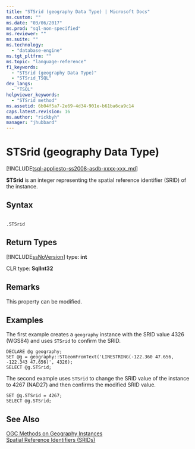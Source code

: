 ```yaml
---
title: "STSrid (geography Data Type) | Microsoft Docs"
ms.custom: ""
ms.date: "03/06/2017"
ms.prod: "sql-non-specified"
ms.reviewer: ""
ms.suite: ""
ms.technology: 
  - "database-engine"
ms.tgt_pltfrm: ""
ms.topic: "language-reference"
f1_keywords: 
  - "STSrid (geography Data Type)"
  - "STSrid_TSQL"
dev_langs: 
  - "TSQL"
helpviewer_keywords: 
  - "STSrid method"
ms.assetid: 6b04f5a7-2e69-4d34-901e-b61ba6ca9c14
caps.latest.revision: 16
ms.author: "rickbyh"
manager: "jhubbard"
---
```

# STSrid (geography Data Type)
[!INCLUDE[tsql-appliesto-ss2008-asdb-xxxx-xxx_md](../../../relational-databases/import-export/includes/tsql-appliesto-ss2008-asdb-xxxx-xxx-md.md)]

  **STSrid** is an integer representing the spatial reference identifier (SRID) of the instance.  
  
## Syntax  
  
```  
  
.STSrid  
```  
  
## Return Types  
 [!INCLUDE[ssNoVersion](../../../advanced-analytics/r-services/includes/ssnoversion-md.md)] type: **int**  
  
 CLR type: **SqlInt32**  
  
## Remarks  
 This property can be modified.  
  
## Examples  
 The first example creates a `geography` instance with the SRID value 4326 (WGS84) and uses `STSrid` to confirm the SRID.  
  
```  
DECLARE @g geography;  
SET @g = geography::STGeomFromText('LINESTRING(-122.360 47.656, -122.343 47.656)', 4326);  
SELECT @g.STSrid;  
```  
  
 The second example uses `STSrid` to change the SRID value of the instance to 4267 (NAD27) and then confirms the modified SRID value.  
  
```  
SET @g.STSrid = 4267;  
SELECT @g.STSrid;  
```  
  
## See Also  
 [OGC Methods on Geography Instances](../../../t-sql/data-types/ogc-methods-on-geography-instances.md)   
 [Spatial Reference Identifiers &#40;SRIDs&#41;](../../../relational-databases/spatial/spatial-reference-identifiers-srids.md)  
  
  